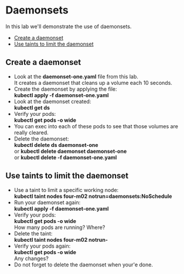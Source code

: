 # Daemonsets

In this lab we'll demonstrate the use of daemonsets.

- [Create a daemonset](#Create-a-daemonset)
- [Use taints to limit the daemonset](#Use-taints-to-limit-the-daemonset)

## Create a daemonset

- Look at the **daemonset-one.yaml** file from this lab.  
It creates a daemonset that cleans up a volume each 10 seconds.
- Create the daemonset by applying the file:  
**kubectl apply -f daemonset-one.yaml**
- Look at the daemonset created:  
**kubectl get ds**
- Verify your pods:  
**kubectl get pods -o wide**
- You can exec into each of these pods to see that those volumes are really cleared.
- Delete the daemonset:  
**kubectl delete ds daemonset-one**  
or
**kubectl delete daemonset daemonset-one**  
or
**kubectl delete -f daemonset-one.yaml**


## Use taints to limit the daemonset

- Use a taint to limit a specific working node:  
**kubectl taint nodes four-m02 notrun=daemonsets:NoSchedule**
- Run your daemonset again:  
**kubectl apply -f daemonset-one.yaml**
- Verify your pods:  
**kubectl get pods -o wide**  
How many pods are running?  Where?
- Delete the taint:  
**kubectl taint nodes four-m02 notrun-**
- Verify your pods again:  
**kubectl get pods -o wide**  
Any changes?
- Do not forget to delete the daemonset when your'e done.

